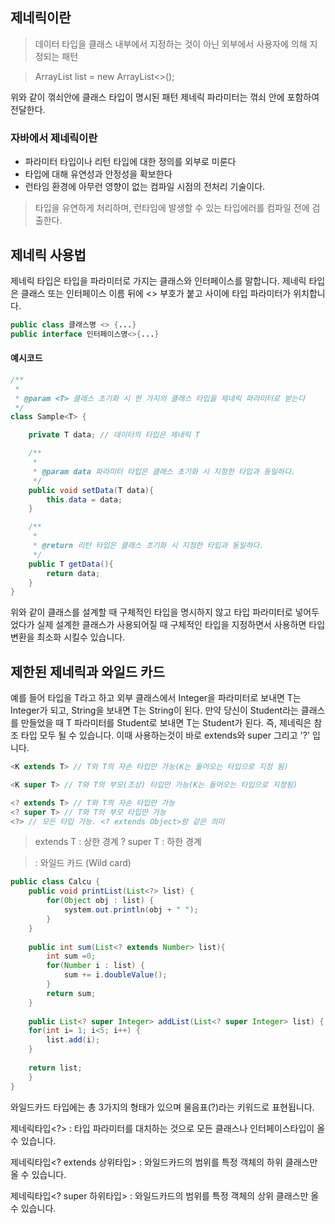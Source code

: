 ## 제네릭이란
> 데이터 타입을 클래스 내부에서 지정하는 것이 아닌 외부에서 사용자에 의해 지정되는 패턴

> ArrayList<Integer> list = new ArrayList<>();
> 
위와 같이 꺾쇠안에 클래스 타입이 명시된 패턴
제네릭 파라미터는 꺾쇠 안에 포함하여 전달한다.

### 자바에서 제네릭이란
- 파라미터 타입이나 리턴 타입에 대한 정의를 외부로 미룬다
- 타입에 대해 유연성과 안정성을 확보한다
- 런타임 환경에 아무런 영향이 없는 컴파일 시점의 전처리 기술이다.
> 타입을 유연하게 처리하며, 런타임에 발생할 수 있는 타입에러를 컴파일 전에 검출한다.

## 제네릭 사용법
제네릭 타입은 타입을 파라미터로 가지는 클래스와 인터페이스를 말합니다.
제네릭 타입은 클래스 또는 인터페이스 이름 뒤에 <> 부호가 붙고 사이에 타입 파라미터가 위치합니다.


```Java
public class 클래스명 <> {...}
public interface 인터페이스명<>{...}
```

#### 예시코드
```Java
/**
 *
 * @param <T> 클래스 초기화 시 한 가지의 클래스 타입을 제네릭 파라미터로 받는다
 */
class Sample<T> {

    private T data; // 데이터의 타입은 제네릭 T

    /**
     *
     * @param data 파라미터 타입은 클래스 초기화 시 지정한 타입과 동일하다.
     */
    public void setData(T data){
        this.data = data;
    }

    /**
     *
     * @return 리턴 타입은 클래스 초기화 시 지정한 타입과 동일하다.
     */
    public T getData(){
        return data;
    }
}

```
위와 같이 클래스를 설계할 때 구체적인 타입을 명시하지 않고 타입 파라미터로 넣어두었다가 실제 설계한 클래스가 사용되어질 때 구체적인 타입을 지정하면서 사용하면 타입 변환을 최소화 시킬수 있습니다.


## 제한된 제네릭과 와일드 카드
예를 들어 타입을 T라고 하고 외부 클래스에서 Integer을 파라미터로 보내면 T는 Integer가 되고, String을 보내면 T는 String이 된다. 만약 당신이 Student라는 클래스를 만들었을 때 T 파라미터를 Student로 보내면 T는 Student가 된다. 즉, 제네릭은 참조 타입 모두 될 수 있습니다.
이때 사용하는것이 바로 extends와 super 그리고 '?' 입니다.

```Java
<K extends T> // T와 T의 자손 타입만 가능(K는 들어오는 타입으로 지정 됨)

<K super T> // T와 T의 부모(조상) 타입만 가능(K는 들어오는 타입으로 지정됨)

<? extends T> // T와 T의 자손 타입만 가능
<? super T> // T와 T의 부모 타입만 가능
<?> // 모든 타입 가능. <? extends Object>랑 같은 의미
```
>extends T : 상한 경계
>? super T : 하한 경계

> <?> : 와일드 카드 (Wild card)
```Java
public class Calcu { 
	public void printList(List<?> list) { 
    	for(Object obj : list) { 
        	system.out.println(obj + " ");
        }
    }
    
    public int sum(List<? extends Number> list){
    	int sum =0;
        for(Number i : list) { 
        	sum += i.doubleValue();
        }
        return sum;
    }
    
    public List<? super Integer> addList(List<? super Integer> list) {
    for(int i= 1; i<5; i++) {
    	list.add(i);
    }
    
    return list;
   	}
}
```


와일드카드 타입에는 총 3가지의 형태가 있으며 물음표(?)라는 키워드로 표현됩니다.

제네릭타입<?> : 타입 파라미터를 대치하는 것으로 모든 클래스나 인터페이스타입이 올 수 있습니다.

제네릭타입<? extends 상위타입> : 와일드카드의 범위를 특정 객체의 하위 클래스만 올 수 있습니다.

제네릭타입<? super 하위타입> : 와일드카드의 범위를 특정 객체의 상위 클래스만 올 수 있습니다.